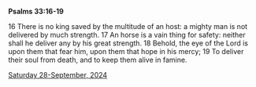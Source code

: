 **Psalms 33:16-19**

16 There is no king saved by the multitude of an host: a mighty man is not delivered by much strength. 17 An horse is a vain thing for safety: neither shall he deliver any by his great strength. 18 Behold, the eye of the Lord is upon them that fear him, upon them that hope in his mercy; 19 To deliver their soul from death, and to keep them alive in famine.

[Saturday 28-September, 2024](https://getbible.net/kjv/Psalms/33/16-19)
